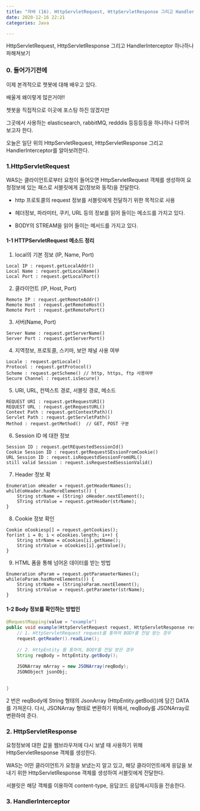 ```yaml
---
title: "자바 (16). HttpServletRequest, HttpServletResponse 그리고 HandlerInterceptor 하나하나 파해쳐보기"
date: 2020-12-16 22:21
categories: Java

---
```


HttpServletRequest, HttpServletResponse 그리고 HandlerInterceptor 하나하나 파해쳐보기

### 0. 들어가기전에

이제 본격적으로 챗봇에 대해 배우고 있다.

배울게 왜이렇게 많은거야!!

챗봇을 직접적으로 이곳에 포스팅 하진 않겠지만 

그곳에서 사용하는 elasticsearch, rabbitMQ, redddis 등등등등을 하나하나 다루어 보고자 한다.

오늘은 일단 위의 HttpServletRequest, HttpServletResponse 그리고 HandlerInterceptor를 알아보려한다.

### 1.HttpServletRequest 

WAS는 클라이언트로부터 요청이 들어오면 HttpServletRequest 객체를 생성하여 요청정보에 있는 패스로 서블릿에게 값(정보와 동작)을 전달한다.

- http 프로토콜의 request 정보를 서블릿에게 전달하기 위한 목적으로 사용

- 헤더정보, 파라미터, 쿠키, URL 등의 정보를 읽어 들이는 메소드를 가지고 있다.

- BODY의 STREAM을 읽어 들이는 메서드를 가지고 있다.


#### 1-1 HTTPServletRequest 메소드 정리

1. local의 기본 정보 (IP, Name, Port)
```
Local IP : request.getLocalAddr()
Local Name : request.getLocalName()
Local Port : request.getLocalPort()
```

2. 클라이언트 (IP, Host, Port) 
```
Remote IP : request.getRemoteAddr()
Remote Host : request.getRemoteHost()
Remote Port : request.getRemotePort()
```

3. 서버(Name, Port)
```
Server Name : request.getServerName()
Server Port : request.getServerPort()
```

4. 지역정보, 프로토콜, 스키마, 보안 채널 사용 여부
```
Locale : request.getLocale()
Protocol : request.getProtocol()
Scheme : request.getScheme() // http, https, ftp 사용여부
Secure Channel : request.isSecure()
```

5. URI, URL, 컨텍스트 경로, 서블릿 경로, 메소드
```
REQUEST URI : request.getRequestURI()
REQUEST URL : request.getRequestURL()
Context Path : request.getContextPath)()
Servlet Path : request.getServletPath()
Method : request.getMethod()  // GET, POST 구분 
```

6. Session ID 에 대한 정보
```
Session ID : request.getREquestedSessionId()
Cookie Session ID : request.getRequestSEssionFromCookie()
URL Session ID : request.isRequestdSessionFromURL()
still valid Session : request.isRequestedSessionValid()
```

7. Header 정보 확
```
Enumeration oHeader = request.getHeaderNames();
whild(oHeader.hasMoreElements()) {
    String strName = (String) oHeader.nextElement();
    STring strValue = request.getHeader(strName);
}
```

8. Cookie 정보 확인
```
Cookie oCookiesp[] = request.getCookies();
for(int i = 0; i < oCookies.length; i++) {
    String strName = oCookies[i].getName();
    String strValue = oCookies[i].getValue();
}
```

9. HTML 폼을 통해 넘어온 데이터를 받는 방법
```
Enumeration oParam = request.getParamaeterNames();
while(oParam.hasMoreElements()) {
    String strName = (String)oParam.nextElement();
    String strValue = request.getParameter(strName);
}
```

#### 1-2 Body 정보를 확인하는 방법인

```java
@RequestMapping(value = "example")
public void example(HttpServletRequest request, HttpServletResponse response, HttpEntity<String> httpEntity, ModelMap Model) throws Exception {
    // 1. HttpServletRequest request를 통하여 BODY를 전달 받는 경우
    request.getReader().readLine();
    
    // 2. HttpEntity 를 통하여, BODY를 전달 받은 경우
    String reqBody = httpEntity.getBody();
    
    JSONArray mArray = new JSONArray(reqBody);
    JSONObject jsonObj;
    

}
```
2 번은 reqBody에 String 형태의 JsonArray (HttpEntity.getBod())에 담긴 DATA 를 가져온다.
다시, JSONArray 형태로 변환하기 위해서, reqBody를 JSONArray로 변환하여 준다.

### 2. HttpServletResponse

요청정보에 대한 값을 웹브라우저에 다시 보낼 때 사용하기 위해 HttpServletResponse 객체를 생성한다.

WAS는 어떤 클라이언트가 요청을 보냈는지 알고 있고, 해당 클라이언트에게 응답을 보내기 위한 HttpServletResponse 객체를 생성하여 서블릿에게 전달한다.

서블릿은 해당 객체를 이용하여 content-type, 응답코드 응답메시지등을 전송한다.

### 3. HandlerInterceptor 
